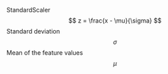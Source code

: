 StandardScaler
$$ z = \frac{x - \mu}{\sigma} $$
Standard deviation
$$ {\sigma} $$
Mean of the feature values
$$ {\mu} $$

